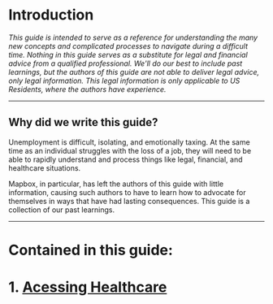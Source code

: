 # Introduction

_This guide is intended to serve as a reference for understanding the many new concepts and complicated processes to navigate during a difficult time. Nothing in this guide serves as a substitute for legal and financial advice from a qualified professional. We'll do our best to include past learnings, but the authors of this guide are not able to deliver legal advice, only legal information. This legal information is only applicable to US Residents, where the authors have experience._

---

## Why did we write this guide?

Unemployment is difficult, isolating, and emotionally taxing. At the same time as an individual struggles with the loss of a job, they will need to be able to rapidly understand and process things like legal, financial, and healthcare situations.

Mapbox, in particular, has left the authors of this guide with little information, causing such authors to have to learn how to advocate for themselves in ways that have had lasting consequences. This guide is a collection of our past learnings.

---

# Contained in this guide:
# 1. [Acessing Healthcare](healthcare.md)
